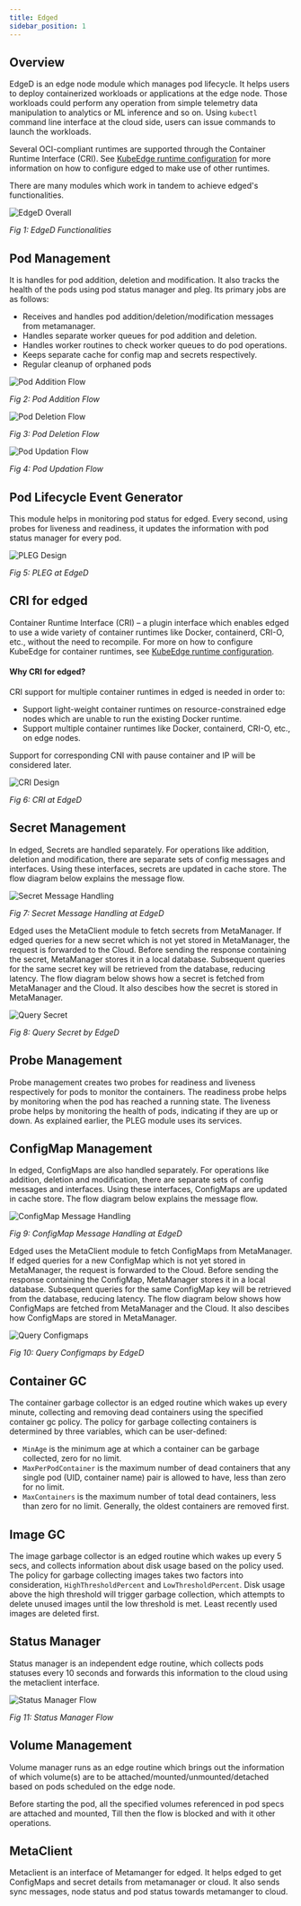 ```yaml
---
title: Edged
sidebar_position: 1
---
```

## Overview

EdgeD is an edge node module which manages pod lifecycle. It helps users to deploy containerized workloads or applications at the edge node. Those workloads could perform any operation from simple telemetry data manipulation to analytics or ML inference and so on. Using `kubectl` command line interface at the cloud side, users can issue commands to launch the workloads.

Several OCI-compliant runtimes are supported through the Container Runtime Interface (CRI). See [KubeEdge runtime configuration](../../advanced/cri) for more information on how to configure edged to make use of other runtimes.

There are many modules which work in tandem to achieve edged's functionalities.

![EdgeD Overall](/img/edged/edged-overall.png)

*Fig 1: EdgeD Functionalities*

## Pod Management

It is handles for pod addition, deletion and modification. It also tracks the health of the pods using pod status manager and pleg.
Its primary jobs are as follows:

- Receives and handles pod addition/deletion/modification messages from metamanager.
- Handles separate worker queues for pod addition and deletion.
- Handles worker routines to check worker queues to do pod operations.
- Keeps separate cache for config map and secrets respectively.
- Regular cleanup of orphaned pods

![Pod Addition Flow](/img/edged/pod-addition-flow.png)

*Fig 2: Pod Addition Flow*

![Pod Deletion Flow](/img/edged/pod-deletion-flow.png)

*Fig 3: Pod Deletion Flow*

![Pod Updation Flow](/img/edged/pod-update-flow.png)

*Fig 4: Pod Updation Flow*

## Pod Lifecycle Event Generator

This module helps in monitoring pod status for edged. Every second, using probes for liveness and readiness, it updates the information with pod status manager for every pod.

![PLEG Design](/img/edged/pleg-flow.png)

*Fig 5: PLEG at EdgeD*

## CRI for edged

Container Runtime Interface (CRI) – a plugin interface which enables edged to use a wide variety of container runtimes like Docker, containerd, CRI-O, etc., without the need to recompile. For more on how to configure KubeEdge for container runtimes, see [KubeEdge runtime configuration](../../advanced/cri).

#### Why CRI for edged?
CRI support for multiple container runtimes in edged is needed in order to:
+ Support light-weight container runtimes on resource-constrained edge nodes which are unable to run the existing Docker runtime.
+ Support multiple container runtimes like Docker, containerd, CRI-O, etc., on edge nodes.

Support for corresponding CNI with pause container and IP will be considered later.

![CRI Design](/img/edged/edged-cri.png)

*Fig 6: CRI at EdgeD*

## Secret Management

In edged, Secrets are handled separately. For operations like addition, deletion and modification, there are separate sets of config messages and interfaces.
Using these interfaces, secrets are updated in cache store.
The flow diagram below explains the message flow.

![Secret Message Handling](/img/edged/secret-handling.png)

*Fig 7: Secret Message Handling at EdgeD*

Edged uses the MetaClient module to fetch secrets from MetaManager. If edged queries for a new secret which is not yet stored in MetaManager, the request is forwarded to the Cloud. Before sending the response containing the secret, MetaManager stores it in a local database. Subsequent queries for the same secret key will be retrieved from the database, reducing latency. The flow diagram below shows how a secret is fetched from MetaManager and the Cloud. It also descibes how the secret is stored in MetaManager.

![Query Secret](/img/edged/query-secret-from-edged.png)

*Fig 8: Query Secret by EdgeD*

## Probe Management

Probe management creates two probes for readiness and liveness respectively for pods to monitor the containers. The readiness probe helps by monitoring when the pod has reached a running state. The liveness probe helps by monitoring the health of pods, indicating if they are up or down.
As explained earlier, the PLEG module uses its services.


## ConfigMap Management
In edged, ConfigMaps are also handled separately. For operations like addition, deletion and modification, there are separate sets of config messages and interfaces.
Using these interfaces, ConfigMaps are updated in cache store.
The flow diagram below explains the message flow.

![ConfigMap Message Handling](/img/edged/configmap-handling.png)

*Fig 9: ConfigMap Message Handling at EdgeD*

Edged uses the MetaClient module to fetch ConfigMaps from MetaManager. If edged queries for a new ConfigMap which is not yet stored in MetaManager, the request is forwarded to the Cloud. Before sending the response containing the ConfigMap, MetaManager stores it in a local database. Subsequent queries for the same ConfigMap key will be retrieved from the database, reducing latency. The flow diagram below shows how ConfigMaps are fetched from MetaManager and the Cloud. It also descibes how ConfigMaps are stored in MetaManager.

![Query Configmaps](/img/edged/query-configmap-from-edged.png)

*Fig 10: Query Configmaps by EdgeD*

## Container GC

The container garbage collector is an edged routine which wakes up every minute, collecting and removing dead containers using the specified container gc policy.
The policy for garbage collecting containers is determined by three variables, which can be user-defined:
+ `MinAge` is the minimum age at which a container can be garbage collected, zero for no limit.
+ `MaxPerPodContainer` is the maximum number of dead containers that any single pod (UID, container name) pair is allowed to have, less than zero for no limit.
+ `MaxContainers` is the maximum number of total dead containers, less than zero for no limit. Generally, the oldest containers are removed first.

## Image GC

The image garbage collector is an edged routine which wakes up every 5 secs, and collects information about disk usage based on the policy used.
The policy for garbage collecting images takes two factors into consideration, `HighThresholdPercent` and `LowThresholdPercent`. Disk usage above the high threshold will trigger garbage collection, which attempts to delete unused images until the low threshold is met. Least recently used images are deleted first.

## Status Manager

Status manager is an independent edge routine, which collects pods statuses every 10 seconds and forwards this information to the cloud using the metaclient interface.

![Status Manager Flow](/img/edged/pod-status-manger-flow.png)

*Fig 11: Status Manager Flow*

## Volume Management

Volume manager runs as an edge routine which brings out the information of which volume(s) are to be attached/mounted/unmounted/detached based on pods scheduled on the edge node.

Before starting the pod, all the specified volumes referenced in pod specs are attached and mounted, Till then the flow is blocked and with it other operations.

## MetaClient

Metaclient is an interface of Metamanger for edged. It helps edged to get ConfigMaps and secret details from metamanager or cloud.
It also sends sync messages, node status and pod status towards metamanger to cloud.
